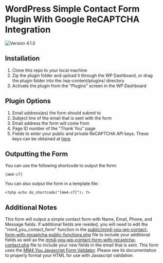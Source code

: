 # WordPress Simple Contact Form Plugin With Google ReCAPTCHA Integration

![Version 4.1.0](https://img.shields.io/badge/Version-4.1.0-brightgreen.svg)

## Installation

1. Clone this repo to your local machine
2. Zip the plugin folder and upload it through the WP Dashboard, or drag the plugin folder into the /wp-content/plugins/ directory
3. Activate the plugin from the "Plugins" screen in the WP Dashboard

## Plugin Options

1. Email address(es) the form should submit to
2. Subject line of the email that is sent with the form
3. Email address the form will come from
4. Page ID number of the "Thank You" page
5. Fields to enter your public and private ReCAPTCHA API keys. These keys can be obtained at [here](https://www.google.com/recaptcha/admin)

## Outputting the Form
You can use the following shortcode to output the form:

~~~~
[mm4-cf]
~~~~

You can also output the form in a template file:

~~~~
<?php echo do_shortcode("[mm4-cf]"); ?>
~~~~

## Additional Notes
This form will output a simple contact form with Name, Email, Phone, and Message fields. If additional fields are needed, you will need to edit the "mm4_you_contact_form" function in the [public/mm4-you-wp-contact-form-with-recaptcha-public-functions.php](public/mm4-you-wp-contact-form-with-recaptcha-public-functions.php) file to include your additional fields as well as the [mm4-you-wp-contact-form-with-recaptcha-contact.php](admin/mm4-you-wp-contact-form-with-recaptcha-contact.php) file to include your new fields in the email that is sent. This form uses the [MM4 You Javascript Form Validator](https://github.com/cstielper/mm4-you-js-form-validator). Please see its documentation to properly format your HTML for use with Javascript validation.